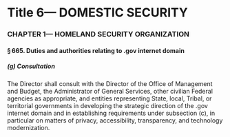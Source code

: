 
# Title 6— DOMESTIC SECURITY
### CHAPTER 1— HOMELAND SECURITY ORGANIZATION
#### § 665. Duties and authorities relating to .gov internet domain
##### (g) Consultation

The Director shall consult with the Director of the Office of Management and Budget, the Administrator of General Services, other civilian Federal agencies as appropriate, and entities representing State, local, Tribal, or territorial governments in developing the strategic direction of the .gov internet domain and in establishing requirements under subsection (c), in particular on matters of privacy, accessibility, transparency, and technology modernization.
